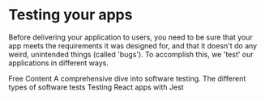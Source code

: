 # Testing your apps
Before delivering your application to users, you need to be sure that your app meets the requirements it was designed for, and that it doesn't do any weird, unintended things (called 'bugs'). To accomplish this, we 'test' our applications in different ways.

<ResourceGroupTitle>Free Content</ResourceGroupTitle>
<BadgeLink colorScheme='yellow' badgeText='Read' href='https://web.archive.org/web/20211127132945/https://www.softwaretestingmaterial.com/software-testing/'>A comprehensive dive into software testing.</BadgeLink>
<BadgeLink colorScheme='yellow' badgeText='Read' href='https://web.archive.org/web/20210516111812/https://www.atlassian.com/continuous-delivery/software-testing/types-of-software-testing'>The different types of software tests</BadgeLink>
<BadgeLink colorScheme='yellow' badgeText='Read' href='https://jestjs.io/docs/tutorial-react'>Testing React apps with Jest</BadgeLink>
